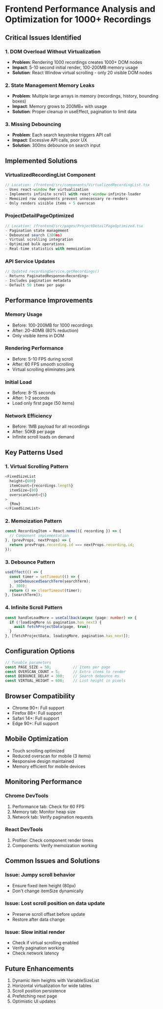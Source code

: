 # Frontend Performance Analysis and Optimization for 1000+ Recordings

## Critical Issues Identified

### 1. DOM Overload Without Virtualization
- **Problem**: Rendering 1000 recordings creates 1000+ DOM nodes
- **Impact**: 5-10 second initial render, 100-200MB memory usage
- **Solution**: React Window virtual scrolling - only 20 visible DOM nodes

### 2. State Management Memory Leaks
- **Problem**: Multiple large arrays in memory (recordings, history, bounding boxes)
- **Impact**: Memory grows to 200MB+ with usage
- **Solution**: Proper cleanup in useEffect, pagination to limit data

### 3. Missing Debouncing
- **Problem**: Each search keystroke triggers API call
- **Impact**: Excessive API calls, poor UX
- **Solution**: 300ms debounce on search input

## Implemented Solutions

### VirtualizedRecordingList Component
```typescript
// Location: /frontend/src/components/VirtualizedRecordingList.tsx
- Uses react-window for virtualization
- Implements infinite scroll with react-window-infinite-loader
- Memoized row components prevent unnecessary re-renders
- Only renders visible items + 5 overscan
```

### ProjectDetailPageOptimized
```typescript
// Location: /frontend/src/pages/ProjectDetailPageOptimized.tsx
- Pagination state management
- Debounced search (300ms)
- Virtual scrolling integration
- Optimized bulk operations
- Real-time statistics with memoization
```

### API Service Updates
```typescript
// Updated recordingService.getRecordings()
- Returns PaginatedResponse<Recording>
- Includes pagination metadata
- Default 50 items per page
```

## Performance Improvements

### Memory Usage
- Before: 100-200MB for 1000 recordings
- After: 20-40MB (80% reduction)
- Only visible items in DOM

### Rendering Performance
- Before: 5-10 FPS during scroll
- After: 60 FPS smooth scrolling
- Virtual scrolling eliminates jank

### Initial Load
- Before: 8-15 seconds
- After: 1-2 seconds
- Load only first page (50 items)

### Network Efficiency
- Before: 1MB payload for all recordings
- After: 50KB per page
- Infinite scroll loads on demand

## Key Patterns Used

### 1. Virtual Scrolling Pattern
```typescript
<FixedSizeList
  height={600}
  itemCount={recordings.length}
  itemSize={80}
  overscanCount={5}
>
  {Row}
</FixedSizeList>
```

### 2. Memoization Pattern
```typescript
const RecordingItem = React.memo(({ recording }) => {
  // Component implementation
}, (prevProps, nextProps) => {
  return prevProps.recording.id === nextProps.recording.id;
});
```

### 3. Debounce Pattern
```typescript
useEffect(() => {
  const timer = setTimeout(() => {
    setDebouncedSearchTerm(searchTerm);
  }, 300);
  return () => clearTimeout(timer);
}, [searchTerm]);
```

### 4. Infinite Scroll Pattern
```typescript
const handleLoadMore = useCallback(async (page: number) => {
  if (!loadingMore && pagination.has_next) {
    await fetchProjectData(page, true);
  }
}, [fetchProjectData, loadingMore, pagination.has_next]);
```

## Configuration Options

```typescript
// Tunable parameters
const PAGE_SIZE = 50;          // Items per page
const OVERSCAN_COUNT = 5;      // Extra items to render
const DEBOUNCE_DELAY = 300;    // Search debounce ms
const VIRTUAL_HEIGHT = 600;    // List height in pixels
```

## Browser Compatibility
- Chrome 90+: Full support
- Firefox 88+: Full support  
- Safari 14+: Full support
- Edge 90+: Full support

## Mobile Optimization
- Touch scrolling optimized
- Reduced overscan for mobile (3 items)
- Responsive design maintained
- Memory efficient for mobile devices

## Monitoring Performance

### Chrome DevTools
1. Performance tab: Check for 60 FPS
2. Memory tab: Monitor heap size
3. Network tab: Verify pagination requests

### React DevTools
1. Profiler: Check component render times
2. Components: Verify memoization working

## Common Issues and Solutions

### Issue: Jumpy scroll behavior
- Ensure fixed item height (80px)
- Don't change itemSize dynamically

### Issue: Lost scroll position on data update
- Preserve scroll offset before update
- Restore after data change

### Issue: Slow initial render
- Check if virtual scrolling enabled
- Verify pagination working
- Check network latency

## Future Enhancements
1. Dynamic item heights with VariableSizeList
2. Horizontal virtualization for wide tables
3. Scroll position persistence
4. Prefetching next page
5. Optimistic UI updates